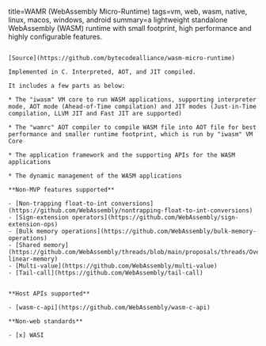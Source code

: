 title=WAMR (WebAssembly Micro-Runtime)
tags=vm, web, wasm, native, linux, macos, windows, android
summary=a lightweight standalone WebAssembly (WASM) runtime with small footprint, high performance and highly configurable features.
~~~~~~

[Source](https://github.com/bytecodealliance/wasm-micro-runtime)

Implemented in C. Interpreted, AOT, and JIT compiled.

It includes a few parts as below:

* The "iwasm" VM core to run WASM applications, supporting interpreter mode, AOT mode (Ahead-of-Time compilation) and JIT modes (Just-in-Time compilation, LLVM JIT and Fast JIT are supported)

* The "wamrc" AOT compiler to compile WASM file into AOT file for best performance and smaller runtime footprint, which is run by "iwasm" VM Core

* The application framework and the supporting APIs for the WASM applications

* The dynamic management of the WASM applications

**Non-MVP features supported**

- [Non-trapping float-to-int conversions](https://github.com/WebAssembly/nontrapping-float-to-int-conversions)
- [Sign-extension operators](https://github.com/WebAssembly/sign-extension-ops)
- [Bulk memory operations](https://github.com/WebAssembly/bulk-memory-operations)
- [Shared memory](https://github.com/WebAssembly/threads/blob/main/proposals/threads/Overview.md#shared-linear-memory)
- [Multi-value](https://github.com/WebAssembly/multi-value)
- [Tail-call](https://github.com/WebAssembly/tail-call)


**Host APIs supported**

- [wasm-c-api](https://github.com/WebAssembly/wasm-c-api)

**Non-web standards**

- [x] WASI
